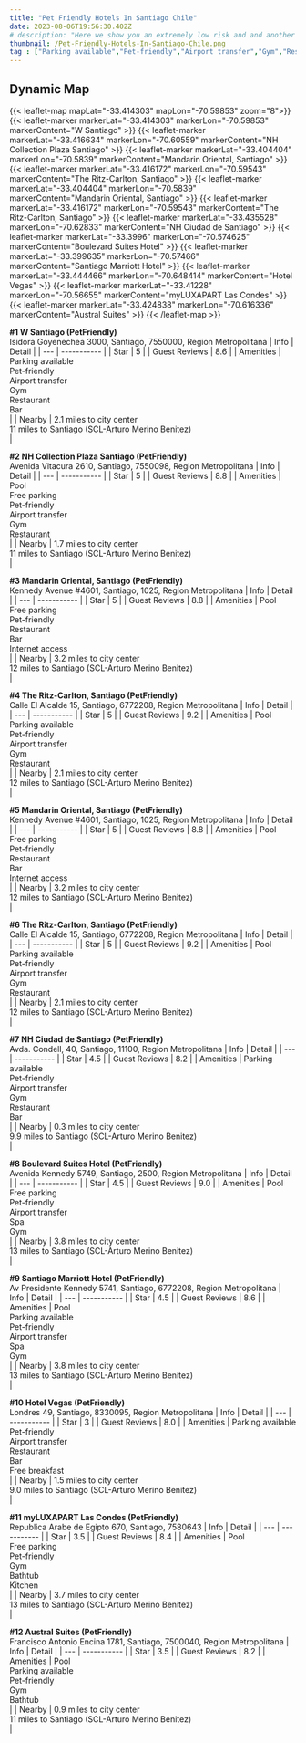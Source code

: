 ```yaml
---
title: "Pet Friendly Hotels In Santiago Chile"
date: 2023-08-06T19:56:30.402Z
# description: "Here we show you an extremely low risk and and another medium risk approach to earn passive income "
thumbnail: /Pet-Friendly-Hotels-In-Santiago-Chile.png
tag : ["Parking available","Pet-friendly","Airport transfer","Gym","Restaurant","Bar","Pool","Free parking","Internet access","Spa","Free breakfast","Bathtub","Kitchen"]
---
```


## Dynamic Map
{{< leaflet-map  mapLat="-33.414303" mapLon="-70.59853" zoom="8">}}
    {{< leaflet-marker markerLat="-33.414303" markerLon="-70.59853" markerContent="W Santiago" >}}
    {{< leaflet-marker markerLat="-33.416634" markerLon="-70.60559" markerContent="NH Collection Plaza Santiago" >}}
    {{< leaflet-marker markerLat="-33.404404" markerLon="-70.5839" markerContent="Mandarin Oriental, Santiago" >}}
    {{< leaflet-marker markerLat="-33.416172" markerLon="-70.59543" markerContent="The Ritz-Carlton, Santiago" >}}
    {{< leaflet-marker markerLat="-33.404404" markerLon="-70.5839" markerContent="Mandarin Oriental, Santiago" >}}
    {{< leaflet-marker markerLat="-33.416172" markerLon="-70.59543" markerContent="The Ritz-Carlton, Santiago" >}}
    {{< leaflet-marker markerLat="-33.435528" markerLon="-70.62833" markerContent="NH Ciudad de Santiago" >}}
    {{< leaflet-marker markerLat="-33.3996" markerLon="-70.574625" markerContent="Boulevard Suites Hotel" >}}
    {{< leaflet-marker markerLat="-33.399635" markerLon="-70.57466" markerContent="Santiago Marriott Hotel" >}}
    {{< leaflet-marker markerLat="-33.444466" markerLon="-70.648414" markerContent="Hotel Vegas" >}}
    {{< leaflet-marker markerLat="-33.41228" markerLon="-70.56655" markerContent="myLUXAPART Las Condes" >}}
    {{< leaflet-marker markerLat="-33.424838" markerLon="-70.616336" markerContent="Austral Suites" >}}
{{< /leaflet-map >}}


**#1 W Santiago (PetFriendly)**<br>Isidora Goyenechea 3000, Santiago, 7550000, Region Metropolitana
| Info | Detail |
| --- | ----------- |
| Star | 5 |
| Guest Reviews | 8.6 |
| Amenities | Parking available<br>Pet-friendly<br>Airport transfer<br>Gym<br>Restaurant<br>Bar<br> |
| Nearby | 2.1 miles to city center<br>11 miles to Santiago (SCL-Arturo Merino Benitez)<br> |

**#2 NH Collection Plaza Santiago (PetFriendly)**<br>Avenida Vitacura 2610, Santiago, 7550098, Region Metropolitana
| Info | Detail |
| --- | ----------- |
| Star | 5 |
| Guest Reviews | 8.8 |
| Amenities | Pool<br>Free parking<br>Pet-friendly<br>Airport transfer<br>Gym<br>Restaurant<br> |
| Nearby | 1.7 miles to city center<br>11 miles to Santiago (SCL-Arturo Merino Benitez)<br> |

**#3 Mandarin Oriental, Santiago (PetFriendly)**<br>Kennedy Avenue #4601, Santiago, 1025, Region Metropolitana
| Info | Detail |
| --- | ----------- |
| Star | 5 |
| Guest Reviews | 8.8 |
| Amenities | Pool<br>Free parking<br>Pet-friendly<br>Restaurant<br>Bar<br>Internet access<br> |
| Nearby | 3.2 miles to city center<br>12 miles to Santiago (SCL-Arturo Merino Benitez)<br> |

**#4 The Ritz-Carlton, Santiago (PetFriendly)**<br>Calle El Alcalde 15, Santiago, 6772208, Region Metropolitana
| Info | Detail |
| --- | ----------- |
| Star | 5 |
| Guest Reviews | 9.2 |
| Amenities | Pool<br>Parking available<br>Pet-friendly<br>Airport transfer<br>Gym<br>Restaurant<br> |
| Nearby | 2.1 miles to city center<br>12 miles to Santiago (SCL-Arturo Merino Benitez)<br> |

**#5 Mandarin Oriental, Santiago (PetFriendly)**<br>Kennedy Avenue #4601, Santiago, 1025, Region Metropolitana
| Info | Detail |
| --- | ----------- |
| Star | 5 |
| Guest Reviews | 8.8 |
| Amenities | Pool<br>Free parking<br>Pet-friendly<br>Restaurant<br>Bar<br>Internet access<br> |
| Nearby | 3.2 miles to city center<br>12 miles to Santiago (SCL-Arturo Merino Benitez)<br> |

**#6 The Ritz-Carlton, Santiago (PetFriendly)**<br>Calle El Alcalde 15, Santiago, 6772208, Region Metropolitana
| Info | Detail |
| --- | ----------- |
| Star | 5 |
| Guest Reviews | 9.2 |
| Amenities | Pool<br>Parking available<br>Pet-friendly<br>Airport transfer<br>Gym<br>Restaurant<br> |
| Nearby | 2.1 miles to city center<br>12 miles to Santiago (SCL-Arturo Merino Benitez)<br> |

**#7 NH Ciudad de Santiago (PetFriendly)**<br>Avda. Condell, 40, Santiago, 11100, Region Metropolitana
| Info | Detail |
| --- | ----------- |
| Star | 4.5 |
| Guest Reviews | 8.2 |
| Amenities | Parking available<br>Pet-friendly<br>Airport transfer<br>Gym<br>Restaurant<br>Bar<br> |
| Nearby | 0.3 miles to city center<br>9.9 miles to Santiago (SCL-Arturo Merino Benitez)<br> |

**#8 Boulevard Suites Hotel (PetFriendly)**<br>Avenida Kennedy 5749, Santiago, 2500, Region Metropolitana
| Info | Detail |
| --- | ----------- |
| Star | 4.5 |
| Guest Reviews | 9.0 |
| Amenities | Pool<br>Free parking<br>Pet-friendly<br>Airport transfer<br>Spa<br>Gym<br> |
| Nearby | 3.8 miles to city center<br>13 miles to Santiago (SCL-Arturo Merino Benitez)<br> |

**#9 Santiago Marriott Hotel (PetFriendly)**<br>Av Presidente Kennedy 5741, Santiago, 6772208, Region Metropolitana
| Info | Detail |
| --- | ----------- |
| Star | 4.5 |
| Guest Reviews | 8.6 |
| Amenities | Pool<br>Parking available<br>Pet-friendly<br>Airport transfer<br>Spa<br>Gym<br> |
| Nearby | 3.8 miles to city center<br>13 miles to Santiago (SCL-Arturo Merino Benitez)<br> |

**#10 Hotel Vegas (PetFriendly)**<br>Londres 49, Santiago, 8330095, Region Metropolitana
| Info | Detail |
| --- | ----------- |
| Star | 3 |
| Guest Reviews | 8.0 |
| Amenities | Parking available<br>Pet-friendly<br>Airport transfer<br>Restaurant<br>Bar<br>Free breakfast<br> |
| Nearby | 1.5 miles to city center<br>9.0 miles to Santiago (SCL-Arturo Merino Benitez)<br> |

**#11 myLUXAPART Las Condes (PetFriendly)**<br>Republica Arabe de Egipto 670, Santiago, 7580643
| Info | Detail |
| --- | ----------- |
| Star | 3.5 |
| Guest Reviews | 8.4 |
| Amenities | Pool<br>Free parking<br>Pet-friendly<br>Gym<br>Bathtub<br>Kitchen<br> |
| Nearby | 3.7 miles to city center<br>13 miles to Santiago (SCL-Arturo Merino Benitez)<br> |

**#12 Austral Suites (PetFriendly)**<br>Francisco Antonio Encina 1781, Santiago, 7500040, Region Metropolitana
| Info | Detail |
| --- | ----------- |
| Star | 3.5 |
| Guest Reviews | 8.2 |
| Amenities | Pool<br>Parking available<br>Pet-friendly<br>Gym<br>Bathtub<br> |
| Nearby | 0.9 miles to city center<br>11 miles to Santiago (SCL-Arturo Merino Benitez)<br> |

